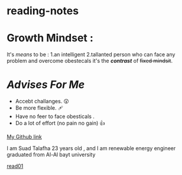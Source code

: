 # reading-notes
# Growth Mindset :
 It's *means* to be :
 1.an intelligent
 2.tallanted person who can face any problem and overcome obestecals it's the **_contrast_** of ~~fixed mindsit~~.
 
 # ***Advises For Me*** 
- Accebt challanges. 😲
 - Be more flexible. 🩹
 - Have no feer to face obesticals .
 - Do a lot of effort (no pain no gain)  👍  
 
 [My Github link](https://github.com/suadtalafha)
 
 I am Suad Talafha 23 years old , and I am renewable energy engineer graduated from  Al-Al bayt university 
 
 [read01](read01)
